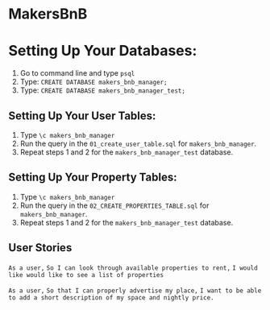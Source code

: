 # MakersBnB

# Setting Up Your Databases:

1. Go to command line and type `psql`
2. Type: `CREATE DATABASE makers_bnb_manager;`
3. Type: `CREATE DATABASE makers_bnb_manager_test;`

## Setting Up Your User Tables:

1. Type `\c makers_bnb_manager`
2. Run the query in the `01_create_user_table.sql` for `makers_bnb_manager`.
3. Repeat steps 1 and 2 for the `makers_bnb_manager_test` database.

## Setting Up Your Property Tables:

1. Type `\c makers_bnb_manager`
2. Run the query in the `02_CREATE_PROPERTIES_TABLE.sql` for `makers_bnb_manager`.
3. Repeat steps 1 and 2 for the `makers_bnb_manager_test` database.

## User Stories

```As a user,```
```So I can look through available properties to rent,```
```I would like would like to see a list of properties ```

```As a user,```
```So that I can properly advertise my place,```
```I want to be able to add a short description of my space and nightly price.```


